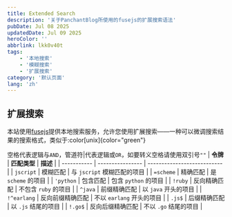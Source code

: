 ```yaml
---
title: Extended Search
description: '关于PanchantBlog所使用的fusejs的扩展搜索语法'
pubDate: Jul 08 2025
updatedDate: Jul 09 2025
heroColor: ''
abbrlink: lkk0v40t
tags: 
    - '本地搜索'
    - '模糊搜索'
    - '扩展搜索'
category: '默认页面'
lang: 'zh'
---
```


## 扩展搜索

本站使用[fusejs](https://www.fusejs.io)提供本地搜索服务，允许您使用扩展搜索——一种可以微调搜索结果的搜索格式，类似于:color[unix]{color="green"}

空格代表逻辑与`AND`，管道符|代表逻辑或`OR`，如要转义空格请使用双引号`""`
| **令牌**    | **匹配类型**     | **描述**                    |
| ----------- | ---------------- | --------------------------- |
| `jscript`   | 模糊匹配         | 与 `jscript` 模糊匹配的项目 |
| `=scheme`   | 精确匹配         | 是 `scheme` 的项目          |
| `'python`   | 包含匹配         | 包含 `python` 的项目        |
| `!ruby`     | 反向精确匹配     | 不包含 `ruby` 的项目        |
| `^java`     | 前缀精确匹配     | 以 `java` 开头的项目        |
| `!^earlang` | 反向前缀精确匹配 | 不以 `earlang` 开头的项目   |
| `.js$`      | 后缀精确匹配     | 以 `.js` 结尾的项目         |
| `!.go$`     | 反向后缀精确匹配 | 不以 `.go` 结尾的项目       |




